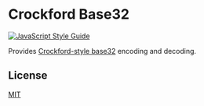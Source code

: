 # Crockford Base32

[![JavaScript Style Guide](https://img.shields.io/badge/code_style-standard-brightgreen.svg)](https://standardjs.com)

Provides [Crockford-style base32][crockford-spec] encoding and decoding.

## License

[MIT](LICENSE.md)

[crockford-spec]: http://www.crockford.com/wrmg/base32.html
